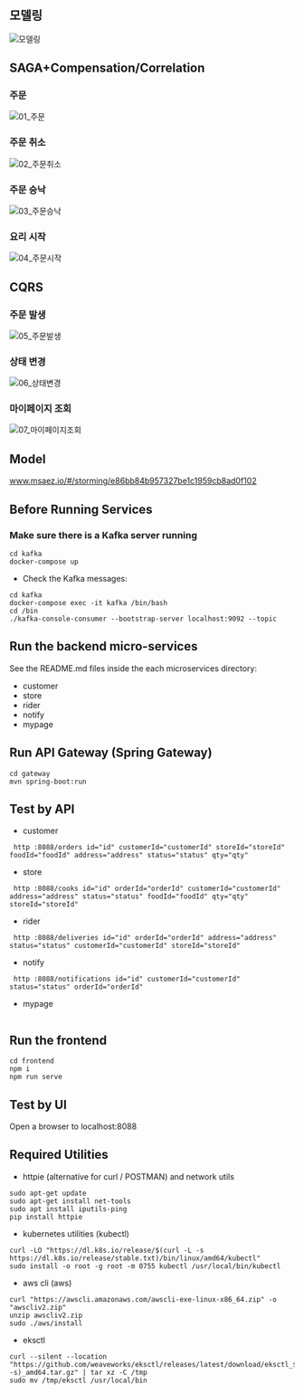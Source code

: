 # 


## 모델링

![모델링](https://user-images.githubusercontent.com/85432029/226529207-6dbfffe4-e885-492a-abf3-8b9db64d6e09.png)

## SAGA+Compensation/Correlation

### 주문

![01_주문](https://user-images.githubusercontent.com/85432029/226529232-59476872-cdc8-42b3-9ede-49834c06dac5.PNG)

### 주문 취소

![02_주문취소](https://user-images.githubusercontent.com/85432029/226529245-79a71502-a09a-4298-b128-45ec60b708c2.PNG)

### 주문 승낙

![03_주문승낙](https://user-images.githubusercontent.com/85432029/226529249-c1d3d9c2-b059-40df-8ab2-49a1142da198.PNG)

### 요리 시작

![04_주문시작](https://user-images.githubusercontent.com/85432029/226529253-42cf5bb3-0a01-4e85-9474-6b5593ef6340.PNG)


## CQRS

### 주문 발생
![05_주문발생](https://user-images.githubusercontent.com/85432029/226529257-4a7149f3-db7e-40d7-8d92-7e904e87432d.PNG)

### 상태 변경
![06_상태변경](https://user-images.githubusercontent.com/85432029/226529265-d0d61ea7-6cfd-45a9-9622-56bbd1fcc771.PNG)

### 마이페이지 조회
![07_마이페이지조회](https://user-images.githubusercontent.com/85432029/226529277-f105d6d8-9c75-441f-bedd-095671dc2fab.PNG)


## Model
www.msaez.io/#/storming/e86bb84b957327be1c1959cb8ad0f102

## Before Running Services
### Make sure there is a Kafka server running
```
cd kafka
docker-compose up
```
- Check the Kafka messages:
```
cd kafka
docker-compose exec -it kafka /bin/bash
cd /bin
./kafka-console-consumer --bootstrap-server localhost:9092 --topic
```

## Run the backend micro-services
See the README.md files inside the each microservices directory:

- customer
- store
- rider
- notify
- mypage


## Run API Gateway (Spring Gateway)
```
cd gateway
mvn spring-boot:run
```

## Test by API
- customer
```
 http :8088/orders id="id" customerId="customerId" storeId="storeId" foodId="foodId" address="address" status="status" qty="qty" 
```
- store
```
 http :8088/cooks id="id" orderId="orderId" customerId="customerId" address="address" status="status" foodId="foodId" qty="qty" storeId="storeId" 
```
- rider
```
 http :8088/deliveries id="id" orderId="orderId" address="address" status="status" customerId="customerId" storeId="storeId" 
```
- notify
```
 http :8088/notifications id="id" customerId="customerId" status="status" orderId="orderId" 
```
- mypage
```
```


## Run the frontend
```
cd frontend
npm i
npm run serve
```

## Test by UI
Open a browser to localhost:8088

## Required Utilities

- httpie (alternative for curl / POSTMAN) and network utils
```
sudo apt-get update
sudo apt-get install net-tools
sudo apt install iputils-ping
pip install httpie
```

- kubernetes utilities (kubectl)
```
curl -LO "https://dl.k8s.io/release/$(curl -L -s https://dl.k8s.io/release/stable.txt)/bin/linux/amd64/kubectl"
sudo install -o root -g root -m 0755 kubectl /usr/local/bin/kubectl
```

- aws cli (aws)
```
curl "https://awscli.amazonaws.com/awscli-exe-linux-x86_64.zip" -o "awscliv2.zip"
unzip awscliv2.zip
sudo ./aws/install
```

- eksctl 
```
curl --silent --location "https://github.com/weaveworks/eksctl/releases/latest/download/eksctl_$(uname -s)_amd64.tar.gz" | tar xz -C /tmp
sudo mv /tmp/eksctl /usr/local/bin
```

